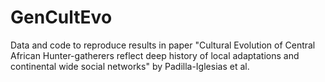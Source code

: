 # GenCultEvo

Data and code to reproduce results in paper "Cultural Evolution of Central African Hunter-gatherers reflect deep history of local adaptations and continental wide social networks" by Padilla-Iglesias et al.

